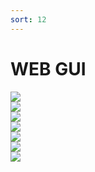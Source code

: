```yaml
---
sort: 12
---
```


# WEB GUI

![](https://i.imgur.com/qOB5HGb.png)  
![](https://i.imgur.com/ilz2Ai6.png)  
![](https://i.imgur.com/l8xbGs4.png)  
![](https://i.imgur.com/1ZwoSBO.png)  
![](https://i.imgur.com/bHfSqZF.png)  
![](https://i.imgur.com/ErzcD8g.png)  
![](https://i.imgur.com/7IaA4VE.png)  